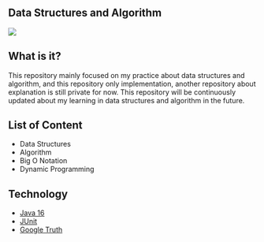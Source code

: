 ## Data Structures and Algorithm
<img src="https://www.azquotes.com/picture-quotes/quote-bad-programmers-worry-about-the-code-good-programmers-worry-about-data-structures-and-linus-torvalds-75-52-72.jpg"/>

## What is it?
This repository mainly focused on my practice about data structures and algorithm, and this repository only implementation, another repository about explanation is still private for now. This repository will be continuously updated about my learning in data structures and algorithm in the future.

## List of Content
- Data Structures
- Algorithm
- Big O Notation
- Dynamic Programming

## Technology
- <a href="https://www.java.com/">Java 16</a>
- <a href="https://junit.org/">JUnit</a>
- <a href="https://github.com/google/truth">Google Truth</a>
